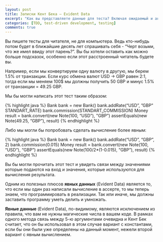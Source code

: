 ```yaml
---
layout: post
title: Записки Кент Бека — Evident Data
excerpt: "Как вы представляете данные для теста? Включая ожидаемый и актуальный результаты, пытаясь сделать их связь между собой очевидной."
categories: [TDD, test-driven development, testing]
comments: true
---
```


Вы пишете тесты для читателя, не для компьютера. Ведь кто-нибудь потом будет в ближайшие десять лет спрашивать себя - “Черт возьми, что же имел ввиду этот парень?”. Вы бы хотели оставить как можно больше подсказок, особенно если этот расстроенный читатель будете вы.

Например, если мы конвертируем одну валюту в другую, мы берем 1.5% от транзакции. Если курс обмена валют USD -> GBP равен 2:1, тогда если мы меняем 100$ мы должны получить 50 GBP и минус 1.5% от транзакции = 49.25 GBP. 

Мы бы могли написать этот тест таким образом:

{% highlight java %}
Bank bank = new Bank()
bank.addRate(“USD”, ”GBP" STANDART_RATE)
bank.commission(STANDART_COMMISSION)
Money result = bank.convert(new Note(100, “USD”), "GBP”)
assertEquals(new Note(49.25, “GBP”), result)
{% endhighlight %}

Либо мы могли бы попробовать сделать вычисление более явным:

{% highlight java %}
Bank bank = new Bank()
bank.addRate(“USD”, “GBP”, 2)
bank.commission(0.015)
Money result = bank.convert(new Note(100, “USD”), “GBP”)
assertEquals(new Note(100/2*(1-0.015), “GBP”), result)
{% endhighlight %}

Вы бы могли прочитать этот тест и увидеть связи между значениями которые подаются на вход и значения, которые используются для вычисления результата. 

Одним из полезных плюсов <b>явных данных</b> (Evident Data) является то, что если мы один раз написали вычисление в ассерте, то мы теперь знаем, что программировать в реализации. Так или иначе, мы должны заставить программу уметь делить и умножать. 

<b>Явные данные</b> (Evident  Data), по-видимому, являются исключением из правила, что вам не нужны магические числа в вашем коде. В рамках одного метода связь между 5-ю аргументами очевидна и Кент Бек считает, что он бы использовал в этом случае вариант с константами, если бы они были уже определены на данный момент, нежели второй вариант с явным вычислением.
